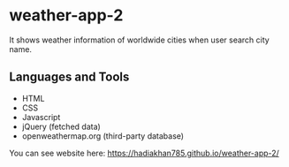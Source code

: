 # weather-app-2

It shows weather information of worldwide cities when user search city name.

## Languages and Tools
- HTML 
- CSS
- Javascript
- jQuery (fetched data)
- openweathermap.org (third-party database)

You can see website here: https://hadiakhan785.github.io/weather-app-2/
